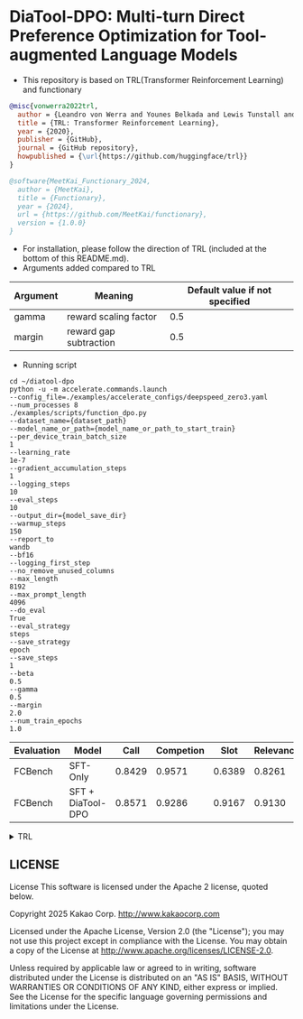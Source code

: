 # DiaTool-DPO: Multi-turn Direct Preference Optimization for Tool-augmented Language Models
* This repository is based on TRL(Transformer Reinforcement Learning) and functionary
```bibtex
@misc{vonwerra2022trl,
  author = {Leandro von Werra and Younes Belkada and Lewis Tunstall and Edward Beeching and Tristan Thrush and Nathan Lambert and Shengyi Huang},
  title = {TRL: Transformer Reinforcement Learning},
  year = {2020},
  publisher = {GitHub},
  journal = {GitHub repository},
  howpublished = {\url{https://github.com/huggingface/trl}}
}
```
```bibtex
@software{MeetKai_Functionary_2024,
  author = {MeetKai},
  title = {Functionary},
  year = {2024},
  url = {https://github.com/MeetKai/functionary},
  version = {1.0.0}
}
```
* For installation, please follow the direction of TRL (included at the bottom of this README.md).
* Arguments added compared to TRL

| Argument | Meaning                | Default value if not specified |
|----------|------------------------|--------------------------------|
| gamma    | reward scaling factor  | 0.5                            |
| margin   | reward gap subtraction | 0.5                            |

* Running script
```
cd ~/diatool-dpo
python -u -m accelerate.commands.launch
--config_file=./examples/accelerate_configs/deepspeed_zero3.yaml 
--num_processes 8
./examples/scripts/function_dpo.py 
--dataset_name={dataset_path}
--model_name_or_path={model_name_or_path_to_start_train}
--per_device_train_batch_size
1
--learning_rate
1e-7
--gradient_accumulation_steps
1
--logging_steps
10
--eval_steps
10
--output_dir={model_save_dir}
--warmup_steps
150
--report_to
wandb
--bf16
--logging_first_step
--no_remove_unused_columns
--max_length
8192
--max_prompt_length
4096
--do_eval
True
--eval_strategy
steps
--save_strategy
epoch
--save_steps
1
--beta
0.5
--gamma
0.5
--margin
2.0
--num_train_epochs
1.0
```



| Evaluation          | Model       | Call   | Competion | Slot    | Relevance | Avg(micro) |
|---------------------|-------------|--------|-----------|---------|-----------|------------|
| FCBench             | SFT-Only    | 0.8429 | 0.9571    | 0.6389  | 0.8261    | 0.8442     |
| FCBench             | SFT + DiaTool-DPO | 0.8571 | 0.9286    | 0.9167  | 0.9130    | 0.9045     |
  
<details>
<summary>TRL</summary>

<!-- summary 아래 한칸 공백 두어야함 -->
<div style="text-align: center">
<img src="https://huggingface.co/datasets/trl-internal-testing/example-images/resolve/main/images/trl_banner_dark.png">
</div>
## TRL
# TRL - Transformer Reinforcement Learning
> Full stack library to fine-tune and align large language models.

<p align="center">
    <a href="https://github.com/huggingface/trl/blob/main/LICENSE">
        <img alt="License" src="https://img.shields.io/github/license/huggingface/trl.svg?color=blue">
    </a>
    <a href="https://huggingface.co/docs/trl/index">
        <img alt="Documentation" src="https://img.shields.io/website/http/huggingface.co/docs/trl/index.svg?down_color=red&down_message=offline&up_message=online">
    </a>
    <a href="https://github.com/huggingface/trl/releases">
        <img alt="GitHub release" src="https://img.shields.io/github/release/huggingface/trl.svg">
    </a>
</p>


## What is it?

The `trl` library is a full stack tool to fine-tune and align transformer language and diffusion models using methods such as Supervised Fine-tuning step (SFT), Reward Modeling (RM) and the Proximal Policy Optimization (PPO) as well as Direct Preference Optimization (DPO). 

The library is built on top of the [`transformers`](https://github.com/huggingface/transformers) library and thus allows to use any model architecture available there.


## Highlights

- **`Efficient and scalable`**: 
    - [`accelerate`](https://github.com/huggingface/accelerate) is the backbone of `trl` which allows to scale model training from a single GPU to a large scale multi-node cluster with methods such as DDP and DeepSpeed.
    - [`PEFT`](https://github.com/huggingface/peft) is fully integrated and allows to train even the largest models on modest hardware with quantisation and methods such as LoRA or QLoRA.
    - [`unsloth`](https://github.com/unslothai/unsloth) is also integrated and allows to significantly speed up training with dedicated kernels.
- **`CLI`**: With the [CLI](https://huggingface.co/docs/trl/clis) you can fine-tune and chat with LLMs without writing any code using a single command and a flexible config system.
- **`Trainers`**: The Trainer classes are an abstraction to apply many fine-tuning methods with ease such as the [`SFTTrainer`](https://huggingface.co/docs/trl/sft_trainer), [`DPOTrainer`](https://huggingface.co/docs/trl/trainer#trl.DPOTrainer), [`RewardTrainer`](https://huggingface.co/docs/trl/reward_trainer), [`PPOTrainer`](https://huggingface.co/docs/trl/trainer#trl.PPOTrainer), [`CPOTrainer`](https://huggingface.co/docs/trl/trainer#trl.CPOTrainer), and [`ORPOTrainer`](https://huggingface.co/docs/trl/trainer#trl.ORPOTrainer).
- **`AutoModels`**: The [`AutoModelForCausalLMWithValueHead`](https://huggingface.co/docs/trl/models#trl.AutoModelForCausalLMWithValueHead) & [`AutoModelForSeq2SeqLMWithValueHead`](https://huggingface.co/docs/trl/models#trl.AutoModelForSeq2SeqLMWithValueHead) classes add an additional value head to the model which allows to train them with RL algorithms such as PPO.
- **`Examples`**: Train GPT2 to generate positive movie reviews with a BERT sentiment classifier, full RLHF using adapters only, train GPT-j to be less toxic, [StackLlama example](https://huggingface.co/blog/stackllama), etc. following the [examples](https://github.com/huggingface/trl/tree/main/examples).

## Installation

### Python package
Install the library with `pip`:
```bash
pip install trl
```

### From source
If you want to use the latest features before an official release you can install from source:
```bash
pip install git+https://github.com/huggingface/trl.git
```

### Repository
If you want to use the examples you can clone the repository with the following command:
```bash
git clone https://github.com/huggingface/trl.git
```

## Command Line Interface (CLI)

You can use TRL Command Line Interface (CLI) to quickly get started with Supervised Fine-tuning (SFT), Direct Preference Optimization (DPO) and test your aligned model with the chat CLI: 

**SFT:**

```bash
trl sft --model_name_or_path facebook/opt-125m --dataset_name imdb --output_dir opt-sft-imdb
```

**DPO:**

```bash
trl dpo --model_name_or_path facebook/opt-125m --dataset_name trl-internal-testing/hh-rlhf-helpful-base-trl-style --output_dir opt-sft-hh-rlhf 
```

**Chat:**

```bash
trl chat --model_name_or_path Qwen/Qwen1.5-0.5B-Chat
```

Read more about CLI in the [relevant documentation section](https://huggingface.co/docs/trl/main/en/clis) or use `--help` for more details.

## How to use

For more flexibility and control over the training, you can use the dedicated trainer classes to fine-tune the model in Python.

### `SFTTrainer`

This is a basic example of how to use the `SFTTrainer` from the library. The `SFTTrainer` is a light wrapper around the `transformers` Trainer to easily fine-tune language models or adapters on a custom dataset.

```python
# imports
from datasets import load_dataset
from trl import SFTTrainer

# get dataset
dataset = load_dataset("imdb", split="train")

# get trainer
trainer = SFTTrainer(
    "facebook/opt-350m",
    train_dataset=dataset,
    dataset_text_field="text",
    max_seq_length=512,
)

# train
trainer.train()
```

### `RewardTrainer`

This is a basic example of how to use the `RewardTrainer` from the library. The `RewardTrainer` is a wrapper around the `transformers` Trainer to easily fine-tune reward models or adapters on a custom preference dataset.

```python
# imports
from transformers import AutoModelForSequenceClassification, AutoTokenizer
from trl import RewardTrainer

# load model and dataset - dataset needs to be in a specific format
model = AutoModelForSequenceClassification.from_pretrained("gpt2", num_labels=1)
tokenizer = AutoTokenizer.from_pretrained("gpt2")

...

# load trainer
trainer = RewardTrainer(
    model=model,
    tokenizer=tokenizer,
    train_dataset=dataset,
)

# train
trainer.train()
```

### `PPOTrainer`

This is a basic example of how to use the `PPOTrainer` from the library. Based on a query the language model creates a response which is then evaluated. The evaluation could be a human in the loop or another model's output.

```python
# imports
import torch
from transformers import AutoTokenizer
from trl import PPOTrainer, PPOConfig, AutoModelForCausalLMWithValueHead, create_reference_model
from trl.core import respond_to_batch

# get models
model = AutoModelForCausalLMWithValueHead.from_pretrained('gpt2')
ref_model = create_reference_model(model)

tokenizer = AutoTokenizer.from_pretrained('gpt2')
tokenizer.pad_token = tokenizer.eos_token

# initialize trainer
ppo_config = PPOConfig(batch_size=1, mini_batch_size=1)

# encode a query
query_txt = "This morning I went to the "
query_tensor = tokenizer.encode(query_txt, return_tensors="pt")

# get model response
response_tensor  = respond_to_batch(model, query_tensor)

# create a ppo trainer
ppo_trainer = PPOTrainer(ppo_config, model, ref_model, tokenizer)

# define a reward for response
# (this could be any reward such as human feedback or output from another model)
reward = [torch.tensor(1.0)]

# train model for one step with ppo
train_stats = ppo_trainer.step([query_tensor[0]], [response_tensor[0]], reward)
```

### `DPOTrainer`

`DPOTrainer` is a trainer that uses [Direct Preference Optimization algorithm](https://huggingface.co/papers/2305.18290). This is a basic example of how to use the `DPOTrainer` from the library. The `DPOTrainer` is a wrapper around the `transformers` Trainer to easily fine-tune reward models or adapters on a custom preference dataset.

```python
# imports
from transformers import AutoModelForCausalLM, AutoTokenizer
from trl import DPOTrainer

# load model and dataset - dataset needs to be in a specific format
model = AutoModelForCausalLM.from_pretrained("gpt2")
tokenizer = AutoTokenizer.from_pretrained("gpt2")

...

# load trainer
trainer = DPOTrainer(
    model=model,
    tokenizer=tokenizer,
    train_dataset=dataset,
)

# train
trainer.train()
```

## Development

If you want to contribute to `trl` or customizing it to your needs make sure to read the [contribution guide](https://github.com/huggingface/trl/blob/main/CONTRIBUTING.md) and make sure you make a dev install:

```bash
git clone https://github.com/huggingface/trl.git
cd trl/
make dev
```

## References

### Proximal Policy Optimisation
The PPO implementation largely follows the structure introduced in the paper **"Fine-Tuning Language Models from Human Preferences"** by D. Ziegler et al. \[[paper](https://huggingface.co/papers/1909.08593), [code](https://github.com/openai/lm-human-preferences)].

### Direct Preference Optimization
DPO is based on the original implementation of **"Direct Preference Optimization: Your Language Model is Secretly a Reward Model"** by E. Mitchell et al. \[[paper](https://huggingface.co/papers/2305.18290), [code](https://github.com/eric-mitchell/direct-preference-optimization)]


## Citation

```bibtex
@misc{vonwerra2022trl,
  author = {Leandro von Werra and Younes Belkada and Lewis Tunstall and Edward Beeching and Tristan Thrush and Nathan Lambert and Shengyi Huang},
  title = {TRL: Transformer Reinforcement Learning},
  year = {2020},
  publisher = {GitHub},
  journal = {GitHub repository},
  howpublished = {\url{https://github.com/huggingface/trl}}
}
```

</details>

## LICENSE
License
This software is licensed under the Apache 2 license, quoted below.

Copyright 2025 Kakao Corp. http://www.kakaocorp.com

Licensed under the Apache License, Version 2.0 (the "License"); you may not use this project except in compliance with the License. You may obtain a copy of the License at http://www.apache.org/licenses/LICENSE-2.0.

Unless required by applicable law or agreed to in writing, software distributed under the License is distributed on an "AS IS" BASIS, WITHOUT WARRANTIES OR CONDITIONS OF ANY KIND, either express or implied. See the License for the specific language governing permissions and limitations under the License.

